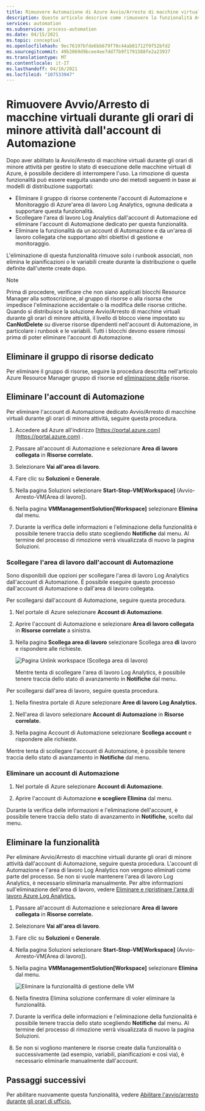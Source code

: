 ```yaml
---
title: Rimuovere Automazione di Azure Avvio/Arresto di macchine virtuali durante gli orari di minore attività panoramica
description: Questo articolo descrive come rimuovere la funzionalità Avvio/Arresto di macchine virtuali durante gli orari di minore attività e scollegare un account di Automazione dall'area di lavoro Log Analytics.
services: automation
ms.subservice: process-automation
ms.date: 04/15/2021
ms.topic: conceptual
ms.openlocfilehash: 9ec76197bfde6bb679f70c44ab01712f9f52bfd2
ms.sourcegitcommit: 49b2069d9bcee4ee7dd77b9f1791588fe2a23937
ms.translationtype: MT
ms.contentlocale: it-IT
ms.lasthandoff: 04/16/2021
ms.locfileid: "107533947"
---
```

# <a name="remove-startstop-vms-during-off-hours-from-automation-account"></a>Rimuovere Avvio/Arresto di macchine virtuali durante gli orari di minore attività dall'account di Automazione

Dopo aver abilitato la Avvio/Arresto di macchine virtuali durante gli orari di minore attività per gestire lo stato di esecuzione delle macchine virtuali di Azure, è possibile decidere di interrompere l'uso. La rimozione di questa funzionalità può essere eseguita usando uno dei metodi seguenti in base ai modelli di distribuzione supportati:

* Eliminare il gruppo di risorse contenente l'account di Automazione e Monitoraggio di Azure'area di lavoro Log Analytics, ognuna dedicata a supportare questa funzionalità.
* Scollegare l'area di lavoro Log Analytics dall'account di Automazione ed eliminare l'account di Automazione dedicato per questa funzionalità.
* Eliminare la funzionalità da un account di Automazione e da un'area di lavoro collegata che supportano altri obiettivi di gestione e monitoraggio.

L'eliminazione di questa funzionalità rimuove solo i runbook associati, non elimina le pianificazioni o le variabili create durante la distribuzione o quelle definite dall'utente create dopo.

> [!NOTE]
> Prima di procedere, verificare [](../azure-resource-manager/management/lock-resources.md) che non siano applicati blocchi Resource Manager alla sottoscrizione, al gruppo di risorse o alla risorsa che impedisce l'eliminazione accidentale o la modifica delle risorse critiche. Quando si distribuisce la soluzione Avvio/Arresto di macchine virtuali durante gli orari di minore attività, il livello di blocco viene impostato su **CanNotDelete** su diverse risorse dipendenti nell'account di Automazione, in particolare i runbook e le variabili. Tutti i blocchi devono essere rimossi prima di poter eliminare l'account di Automazione.

## <a name="delete-the-dedicated-resource-group"></a>Eliminare il gruppo di risorse dedicato

Per eliminare il gruppo di risorse, seguire la procedura descritta nell'articolo Azure Resource Manager gruppo di risorse ed [eliminazione delle](../azure-resource-manager/management/delete-resource-group.md) risorse.

## <a name="delete-the-automation-account"></a>Eliminare l'account di Automazione

Per eliminare l'account di Automazione dedicato Avvio/Arresto di macchine virtuali durante gli orari di minore attività, seguire questa procedura.

1. Accedere ad Azure all'indirizzo [https://portal.azure.com](https://portal.azure.com) .

2. Passare all'account di Automazione e selezionare **Area di lavoro collegata** in **Risorse correlate.**

3. Selezionare **Vai all'area di lavoro**.

4. Fare clic su **Soluzioni** e **Generale**.

5. Nella pagina Soluzioni selezionare **Start-Stop-VM[Workspace]** (Avvio-Arresto-VM[Area di lavoro]).

6. Nella pagina **VMManagementSolution[Workspace]** selezionare **Elimina** dal menu.

7. Durante la verifica delle informazioni e l'eliminazione della funzionalità è possibile tenere traccia dello stato scegliendo **Notifiche** dal menu. Al termine del processo di rimozione verrà visualizzata di nuovo la pagina Soluzioni.

### <a name="unlink-workspace-from-automation-account"></a>Scollegare l'area di lavoro dall'account di Automazione

Sono disponibili due opzioni per scollegare l'area di lavoro Log Analytics dall'account di Automazione. È possibile eseguire questo processo dall'account di Automazione o dall'area di lavoro collegata.

Per scollegarsi dall'account di Automazione, seguire questa procedura.

1. Nel portale di Azure selezionare **Account di Automazione**.

2. Aprire l'account di Automazione e selezionare **Area di lavoro collegata** in **Risorse correlate** a sinistra.

3. Nella pagina **Scollega area di lavoro** selezionare Scollega area **di** lavoro e rispondere alle richieste.

   ![Pagina Unlink workspace (Scollega area di lavoro)](media/automation-solution-vm-management-remove/automation-unlink-workspace-blade.png)

    Mentre tenta di scollegare l'area di lavoro Log Analytics, è possibile tenere traccia dello stato di avanzamento in **Notifiche** dal menu.

Per scollegarsi dall'area di lavoro, seguire questa procedura.

1. Nella finestra portale di Azure selezionare **Aree di lavoro Log Analytics.**

2. Nell'area di lavoro selezionare **Account di Automazione** in **Risorse correlate.**

3. Nella pagina Account di Automazione selezionare **Scollega account** e rispondere alle richieste.

Mentre tenta di scollegare l'account di Automazione, è possibile tenere traccia dello stato di avanzamento in **Notifiche** dal menu.

### <a name="delete-automation-account"></a>Eliminare un account di Automazione

1. Nel portale di Azure selezionare **Account di Automazione**.

2. Aprire l'account di Automazione **e scegliere Elimina** dal menu.

Durante la verifica delle informazioni e l'eliminazione dell'account, è possibile tenere traccia dello stato di avanzamento in **Notifiche**, scelto dal menu.

## <a name="delete-the-feature"></a>Eliminare la funzionalità

Per eliminare Avvio/Arresto di macchine virtuali durante gli orari di minore attività dall'account di Automazione, seguire questa procedura. L'account di Automazione e l'area di lavoro Log Analytics non vengono eliminati come parte del processo. Se non si vuole mantenere l'area di lavoro Log Analytics, è necessario eliminarla manualmente. Per altre informazioni sull'eliminazione dell'area di lavoro, vedere [Eliminare e ripristinare l'area di lavoro Azure Log Analytics.](../azure-monitor/logs/delete-workspace.md)

1. Passare all'account di Automazione e selezionare **Area di lavoro collegata** in **Risorse correlate.**

2. Selezionare **Vai all'area di lavoro**.

3. Fare clic su **Soluzioni** e **Generale**.

4. Nella pagina Soluzioni selezionare **Start-Stop-VM[Workspace]** (Avvio-Arresto-VM[Area di lavoro]).

5. Nella pagina **VMManagementSolution[Workspace]** selezionare **Elimina** dal menu.

    ![Eliminare la funzionalità di gestione delle VM](media/automation-solution-vm-management/vm-management-solution-delete.png)

6. Nella finestra Elimina soluzione confermare di voler eliminare la funzionalità.

7. Durante la verifica delle informazioni e l'eliminazione della funzionalità è possibile tenere traccia dello stato scegliendo **Notifiche** dal menu. Al termine del processo di rimozione verrà visualizzata di nuovo la pagina Soluzioni.

8. Se non si vogliono mantenere [](automation-solution-vm-management.md#components) le risorse create dalla funzionalità o successivamente (ad esempio, variabili, pianificazioni e così via), è necessario eliminarle manualmente dall'account.

## <a name="next-steps"></a>Passaggi successivi

Per abilitare nuovamente questa funzionalità, vedere [Abilitare l'avvio/arresto durante gli orari di ufficio.](automation-solution-vm-management-enable.md)